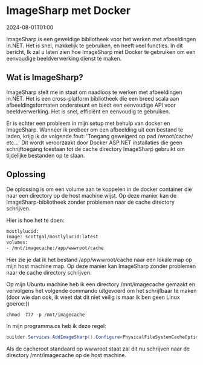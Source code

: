 # ImageSharp met Docker

<datetime class="hidden">2024-08-01T01:00</datetime>

<!--category-- Docker, ImageSharp -->
ImageSharp is een geweldige bibliotheek voor het werken met afbeeldingen in.NET. Het is snel, makkelijk te gebruiken, en heeft veel functies. In dit bericht, Ik zal u laten zien hoe ImageSharp met Docker te gebruiken om een eenvoudige beeldverwerking dienst te maken.

## Wat is ImageSharp?

ImageSharp stelt me in staat om naadloos te werken met afbeeldingen in.NET. Het is een cross-platform bibliotheek die een breed scala aan afbeeldingsformaten ondersteunt en biedt een eenvoudige API voor beeldverwerking. Het is snel, efficiënt en eenvoudig te gebruiken.

Er is echter een probleem in mijn setup met behulp van docker en ImageSharp. Wanneer ik probeer om een afbeelding uit een bestand te laden, krijg ik de volgende fout:
'Toegang geweigerd op pad /wroot/cache/ etc...'
Dit wordt veroorzaakt door Docker ASP.NET installaties die geen schrijftoegang toestaan tot de cache directory ImageSharp gebruikt om tijdelijke bestanden op te slaan.

## Oplossing

De oplossing is om een volume aan te koppelen in de docker container die naar een directory op de host machine wijst. Op deze manier kan de ImageSharp-bibliotheek zonder problemen naar de cache directory schrijven.

Hier is hoe het te doen:

```dockerfile
mostlylucid:
image: scottgal/mostlylucid:latest
volumes:
- /mnt/imagecache:/app/wwwroot/cache
```

Hier zie je dat ik het bestand /app/wwwroot/cache naar een lokale map op mijn host machine map. Op deze manier kan ImageSharp zonder problemen naar de cache directory schrijven.

Op mijn Ubuntu machine heb ik een directory /mnt/imagecache gemaakt en vervolgens het volgende commando uitgevoerd om het schrijfbaar te maken (door wie dan ook, ik weet dat dit niet veilig is maar ik ben geen Linux goeroe:))

```shell
chmod  777 -p /mnt/imagecache
```

In mijn programma.cs heb ik deze regel:

```csharp
builder.Services.AddImageSharp().Configure<PhysicalFileSystemCacheOptions>(options => options.CacheFolder = "cache");
```

Als de cacheroot standaard op wwwroot staat zal dit nu schrijven naar de directory /mnt/imagecache op de host machine.